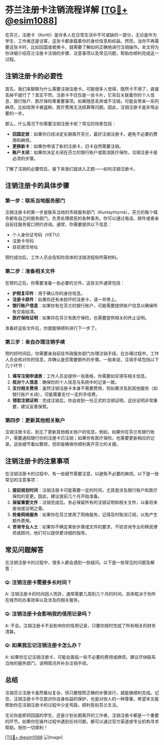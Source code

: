 # 芬兰注册卡注销流程详解 [[TG💪+ @esim1088](https://t.me/s/esim1088)]

在芬兰，注册卡（Kortti）是许多人在日常生活中不可或缺的一部分，无论是作为学生、工作者还是访客，这张卡都承载着你的身份信息和权益。然而，当你不再需要这张卡时，比如回国或者换卡，就需要了解如何正确地进行注销操作。本文将为你详细介绍芬兰注册卡注销的步骤、注意事项以及常见问题，帮助你顺利完成这一过程。

## 注销注册卡的必要性

首先，我们来聊聊为什么需要注销注册卡。可能很多人觉得，既然卡不用了，直接丢掉不就行了？其实不然。注册卡不仅仅是一张卡片，它背后关联着你的个人信息、银行账户、医疗保险等重要事项。如果随意丢弃或不注销，可能会带来一系列麻烦，比如信用卡被盗刷、医疗费用无法结算等问题。因此，注销注册卡是非常必要的一步。

那么，什么情况下你需要注销注册卡呢？常见的场景包括：

- **回国定居**：如果你已经决定长期离开芬兰，最好注销注册卡，避免不必要的费用和麻烦。
- **更换新卡**：如果你申请了新的注册卡，旧卡自然需要注销。
- **账户关闭**：如果你决定关闭在芬兰的银行账户或取消医疗保险，注销注册卡是必须的步骤。

了解了注销的必要性后，接下来我们就进入正题——如何注销注册卡。

## 注销注册卡的具体步骤

### 第一步：联系当地服务部门

注销注册卡的第一步是联系当地的市政服务部门（Kuntayhtymä）。芬兰的每个城市都有自己的服务部门，负责处理居民的各种事务。你可以通过电话、邮件或者亲自前往服务窗口预约咨询。通常，你需要提供以下信息：

- 个人身份证号码（HETU）
- 注册卡号码
- 目前居住地址

预约成功后，工作人员会告知你具体的注销流程和所需材料。

### 第二步：准备相关文件

在预约之后，你需要准备一些必要的文件。这些文件通常包括：

- **护照复印件**：用于确认你的身份信息。
- **注册卡原件**：如果你还有未损坏的注册卡，请一并带上。
- **银行账户信息**：如果你有在芬兰的银行账户，可能需要提供账户信息以确保所有交易结清。
- **医疗保险证明**：如果你在芬兰有医疗保险，也需要提供相关的终止证明。

准备好这些文件后，你就能够顺利进行下一步了。

### 第三步：亲自办理注销手续

预约好时间后，你需要亲自前往市政服务部门办理注销手续。在办理过程中，工作人员会核对你的信息，并确认是否需要额外的步骤。一般来说，注销手续包括以下几个环节：

1. **填写注销申请表**：工作人员会提供一张表格，你需要如实填写相关信息。
2. **核对个人信息**：确保你的个人信息与系统中的记录一致。
3. **支付相关费用**：虽然注销注册卡本身不需要费用，但如果涉及到其他服务（如银行账户关闭），可能需要支付一定的手续费。
4. **领取注销证明**：完成注销后，你会收到一份正式的注销证明，这份证明非常重要，建议妥善保管。

### 第四步：更新其他相关账户

注销注册卡后，别忘了更新其他相关账户的信息。例如，如果你在芬兰有银行账户，需要通知银行你的注册卡已注销；如果你有医疗保险，也需要更新相应的记录。这些细节看似繁琐，但却是确保你顺利离开芬兰的关键。

## 注销注册卡的注意事项

在注销注册卡的过程中，有一些细节需要注意，以避免不必要的麻烦。以下是一些常见的注意事项：

1. **提前规划时间**：注销注册卡可能需要一定的时间，尤其是涉及银行账户和医疗保险的变更。因此，建议提前几个月开始准备。
2. **保留重要文件**：注销完成后，务必保留所有的注销证明和相关文件，以备将来查询或证明之需。
3. **检查网络服务**：如果你在芬兰使用了网络服务，记得及时取消订阅，以免产生额外费用。
4. **咨询专业人士**：如果你不确定某些步骤或文件的要求，不妨咨询专业的移民律师或顾问，他们可以提供更详细的指导。

## 常见问题解答

在注销注册卡的过程中，很多人都会遇到一些疑问。以下是一些常见的问题及解答：

### Q: 注销注册卡需要多长时间？

A: 注销注册卡的时间因人而异，通常需要几周到几个月的时间。具体取决于你所在城市的办事效率以及涉及的相关服务。

### Q: 注销注册卡会影响我的信用记录吗？

A: 不会。注销注册卡不会影响你的信用记录，只要你按时完成了所有相关的财务清算。

### Q: 如果我忘记注销注册卡怎么办？

A: 如果你忘记注销注册卡，可能会面临一些不必要的费用或麻烦。建议尽快联系当地的服务部门，说明情况并补办注销手续。

## 总结

注销芬兰注册卡虽然看似复杂，但只要按照正确的步骤进行，就能够顺利完成。记住，注销注册卡不仅是对你自身权益的保护，也是对他人的一种尊重。希望本文能帮助你在注销注册卡的过程中少走弯路，顺利告别芬兰生活。

无论你是即将回国的学生，还是计划长期离开的工作者，注销注册卡都是一个重要的环节。如果你在操作过程中遇到任何问题，都可以通过官方渠道或专业机构寻求帮助。祝你一切顺利！

[[TG💪+ @esim1088](https://t.me/s/esim1088) ![Image](https://i.postimg.cc/4NQfJmqS/Snipaste-2025-05-13-00-14-12.png)]